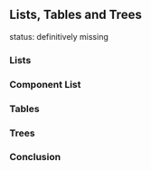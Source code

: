 ## Lists, Tables and Trees

status: definitively missing

### Lists


### Component List

### Tables

### Trees

### Conclusion
